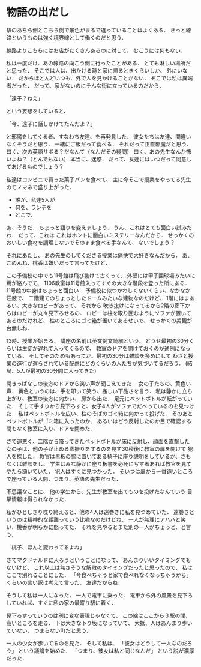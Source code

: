 # 物語の出だし

駅のあちら側とこちら側で景色がまるで違っていることはよくある．
きっと線路というものは強く境界線として働くのだと思う．

線路よりこちらにはお店がたくさんあるのに対して、
むこうには何もない．

私は一度だけ、あの線路の向こう側に行ったことがある．
とても淋しい場所だと思った．
そこでは人は、出かける時と家に帰るときくらいしか、
外にいない．
だからほとんどいつも、外で人を見かけることがない．
そこでは私は異端者だった．
だって、家がないのにそんな街に立っているのだから、

「遠子？ねえ」

という妄想をしていると、

「今、遠子に話しかけてたんだよ？」

と邪魔をしてくる者、すなわち友達、を再発見した．
彼女たちは友達、間違いなくそうだと思う．
一緒にご飯だって食べる．
それだって正直邪魔だと思う．
曰く、次の英語サボる？だなんて（なんだその疑問）
曰く、あの先生なんか怖いよね？（とんでもない）
本当に、迷惑．
だって、友達にはいつだって同意してあげるものでしょう？

私達はコンビニで買った菓子パンを食べて、
主に今そこで授業をやってる先生のモノマネで盛り上がった．

- 誰が、私達5人が
- 何を、ランチを
- どこで、

あ、そうだ．
ちょっと語りを変えましょう．
うん、これはとても面白い試みだわ．
だって、これは
これはホントに面白いミステリーなんだから．
せっかくのおいしい食材を調理しないでそのまま食べる手なんて、
ないでしょう？

それにあたし、
あの先生のしてくださる授業は痛快で大好きなんだから．
あ、ごめんね、桃香は嫌いだって言ってたけど．

この予備校の中でも11号館は飛び抜けて古くって、
外壁には甲子園球場みたいに蔦が絡んでて、
1106教室は11号館入ってすぐの大きな階段を登った所にある．
11号館の中身はちょっと面白い．
予備校に似つかわしくないくらい、なかなか荘厳で、
二階建てのちょっとしたドームみたいな建物なのだけど、
1階にはまあるい、大きなロビーがあって、
それから
吹き抜けになってるから2階の廊下からはロビーが丸々見下ろせるの．
ロビーは柱を取り囲むようにソファが置いてあるのだけれど、
柱のところにゴミ箱が置いてあるせいで、
せっかくの美観が台無しね．

13時、授業が始まる．
講座の名前は英文例文読解という．
どうせ最初の30分くらいは生徒が遅れて入ってくるので、
教室のドアを開けておくのが通例になっている．
そしてそのためもあってか、最初の30分は雑談を多めにして
わざと授業の進行が遅らされている配慮にどのくらいの人たちが気づいてるだろう．
(結局、5人が最初の30分間に入ってきた)

開きっぱなしの後方のドアから笑い声が聞こえてきた．
女の子たちの、黄色い声．
黄色というのは、手を叩いて笑う、姦しい下品さを言う．
私は静かに立ち上がり、教室の後方に向かい、
扉から出た．
足元にペットボトルが転がっていた．
そして手すりから見下ろすと、女子4人がソファでだべっているのを見つけた．
私はペットボトルを広い、柱のそばのゴミ箱に向かって投げた．
そのあとペットボトルがゴミ箱に入ったのか、
あるいはどう反射したのか目で確認する間もなく教室に入り、ドアを閉めた．

さて運悪く、二階から降ってきたペットボトルが床に反射し、顔面を直撃した
女の子は、他の子が止める素振りをするのを見ず30秒後に教室の扉を開けて
犯人を探した．
教官は黒板の脇に置いてある椅子に座り説明をしているか、さもなくば雑談をし、
学生はみな静かに座り板書を必死に写す者あれば教官を見てやたら頷いていた．
犯人はすぐに見つかった．
そいつは扉から一番遠いところで座っている人間．つまり、英語の先生だった．

不思議なことに、
他の学生から、先生が教室を出てものを投げたなんていう
目撃情報は得られなかった．

私がひとしきり喋り終えると、他の4人は遠巻きに私を見つめていた．
遠巻きというのは精神的な距離っていう比喩なのだけどね．
一人が無理にアハハと笑い、桃香が明らかに怒ってた．
それを見やるとまた別の一人がちょっと、と言う．

「桃子、ほんと変わってるよね」

さてマクドナルドに入ろうということになって、
あんまりいいタイミングでもないけど、
これ以上は無さそうな解散のタイミングだったと思ったので、
私はここで別れることにした．
「今食べちゃうと家で食べれなくなっちゃうから」
くらいの言い訳は考えて言った．
友達だからね．

そうして私は一人になった．
一人で電車に乗った．
電車から外の風景を見下ろしていれば、すぐに私の家の最寄り駅に着く．

見下ろすっていうのは別に変な表現じゃなくて、
この線はここから３駅の間、高いところを走る．
下は大きな下り坂になっていて、
大抵、人はあんまり歩いていない．
つまらない町だと思う．

一人の少女が歩いてるのを見た．
そして私は、
「彼女はどうして一人なのだろう」
という議論を始めた．
「つまり、彼女は私と同じなんだ」
という説が濃厚だった．

